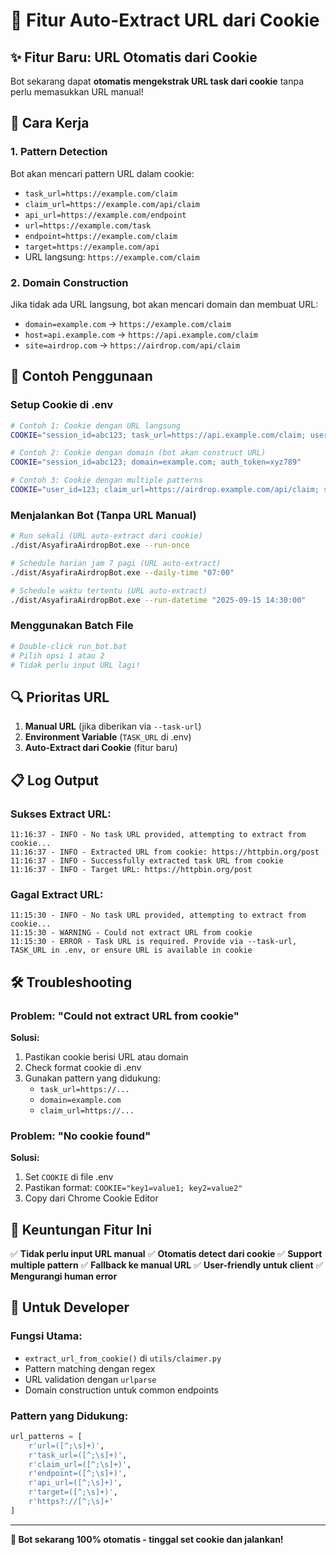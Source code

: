 # 🚀 Fitur Auto-Extract URL dari Cookie

## ✨ **Fitur Baru: URL Otomatis dari Cookie**

Bot sekarang dapat **otomatis mengekstrak URL task dari cookie** tanpa perlu memasukkan URL manual!

## 🔧 **Cara Kerja**

### 1. **Pattern Detection**
Bot akan mencari pattern URL dalam cookie:
- `task_url=https://example.com/claim`
- `claim_url=https://example.com/api/claim`
- `api_url=https://example.com/endpoint`
- `url=https://example.com/task`
- `endpoint=https://example.com/claim`
- `target=https://example.com/api`
- URL langsung: `https://example.com/claim`

### 2. **Domain Construction**
Jika tidak ada URL langsung, bot akan mencari domain dan membuat URL:
- `domain=example.com` → `https://example.com/claim`
- `host=api.example.com` → `https://api.example.com/claim`
- `site=airdrop.com` → `https://airdrop.com/api/claim`

## 📝 **Contoh Penggunaan**

### **Setup Cookie di .env**
```bash
# Contoh 1: Cookie dengan URL langsung
COOKIE="session_id=abc123; task_url=https://api.example.com/claim; user_token=xyz789"

# Contoh 2: Cookie dengan domain (bot akan construct URL)
COOKIE="session_id=abc123; domain=example.com; auth_token=xyz789"

# Contoh 3: Cookie dengan multiple patterns
COOKIE="user_id=123; claim_url=https://airdrop.example.com/api/claim; session=active"
```

### **Menjalankan Bot (Tanpa URL Manual)**
```bash
# Run sekali (URL auto-extract dari cookie)
./dist/AsyafiraAirdropBot.exe --run-once

# Schedule harian jam 7 pagi (URL auto-extract)
./dist/AsyafiraAirdropBot.exe --daily-time "07:00"

# Schedule waktu tertentu (URL auto-extract)
./dist/AsyafiraAirdropBot.exe --run-datetime "2025-09-15 14:30:00"
```

### **Menggunakan Batch File**
```bash
# Double-click run_bot.bat
# Pilih opsi 1 atau 2
# Tidak perlu input URL lagi!
```

## 🔍 **Prioritas URL**

1. **Manual URL** (jika diberikan via `--task-url`)
2. **Environment Variable** (`TASK_URL` di .env)
3. **Auto-Extract dari Cookie** (fitur baru)

## 📋 **Log Output**

### **Sukses Extract URL:**
```
11:16:37 - INFO - No task URL provided, attempting to extract from cookie...
11:16:37 - INFO - Extracted URL from cookie: https://httpbin.org/post
11:16:37 - INFO - Successfully extracted task URL from cookie
11:16:37 - INFO - Target URL: https://httpbin.org/post
```

### **Gagal Extract URL:**
```
11:15:30 - INFO - No task URL provided, attempting to extract from cookie...
11:15:30 - WARNING - Could not extract URL from cookie
11:15:30 - ERROR - Task URL is required. Provide via --task-url, TASK_URL in .env, or ensure URL is available in cookie
```

## 🛠️ **Troubleshooting**

### **Problem: "Could not extract URL from cookie"**
**Solusi:**
1. Pastikan cookie berisi URL atau domain
2. Check format cookie di .env
3. Gunakan pattern yang didukung:
   - `task_url=https://...`
   - `domain=example.com`
   - `claim_url=https://...`

### **Problem: "No cookie found"**
**Solusi:**
1. Set `COOKIE` di file .env
2. Pastikan format: `COOKIE="key1=value1; key2=value2"`
3. Copy dari Chrome Cookie Editor

## 🎯 **Keuntungan Fitur Ini**

✅ **Tidak perlu input URL manual**
✅ **Otomatis detect dari cookie**
✅ **Support multiple pattern**
✅ **Fallback ke manual URL**
✅ **User-friendly untuk client**
✅ **Mengurangi human error**

## 🔧 **Untuk Developer**

### **Fungsi Utama:**
- `extract_url_from_cookie()` di `utils/claimer.py`
- Pattern matching dengan regex
- URL validation dengan `urlparse`
- Domain construction untuk common endpoints

### **Pattern yang Didukung:**
```python
url_patterns = [
    r'url=([^;\s]+)',
    r'task_url=([^;\s]+)',
    r'claim_url=([^;\s]+)',
    r'endpoint=([^;\s]+)',
    r'api_url=([^;\s]+)',
    r'target=([^;\s]+)',
    r'https?://[^;\s]+'
]
```

---

**🚀 Bot sekarang 100% otomatis - tinggal set cookie dan jalankan!**